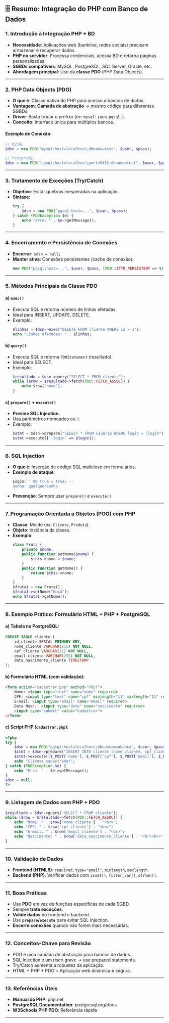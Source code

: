 
## 🗄️ **Resumo: Integração do PHP com Banco de Dados**

### 1. **Introdução à Integração PHP + BD**
- **Necessidade**: Aplicações web (bankline, redes sociais) precisam armazenar e recuperar dados.
- **PHP no servidor**: Processa credenciais, acessa BD e retorna páginas personalizadas.
- **SGBDs compatíveis**: MySQL, PostgreSQL, SQL Server, Oracle, etc.
- **Abordagem principal**: Uso da **classe PDO** (PHP Data Objects).

---

### 2. **PHP Data Objects (PDO)**
- **O que é**: Classe nativa do PHP para acesso a bancos de dados.
- **Vantagem**: **Camada de abstração** → mesmo código para diferentes SGBDs.
- **Driver**: Basta trocar o prefixo (ex: `mysql:` para `pgsql:`).
- **Conceito**: Interface única para múltiplos bancos.

#### Exemplo de Conexão:
```php
// MySQL
$dsn = new PDO("mysql:host=localhost;dbname=test", $user, $pass);

// PostgreSQL
$dsn = new PDO("pgsql:host=localhost;port=5432;dbname=test", $user, $pass);
```

---

### 3. **Tratamento de Exceções (Try/Catch)**
- **Objetivo**: Evitar quebras inesperadas na aplicação.
- **Sintaxe**:
  ```php
  try {
      $dsn = new PDO("pgsql:host=...", $user, $pass);
  } catch (PDOException $e) {
      echo "Erro: " . $e->getMessage();
  }
  ```

---

### 4. **Encerramento e Persistência de Conexões**
- **Encerrar**: `$dsn = null;`
- **Manter ativa**: Conexões persistentes (cache de conexão):
  ```php
  new PDO("pgsql:host=...", $user, $pass, [PDO::ATTR_PERSISTENT => true]);
  ```

---

### 5. **Métodos Principais da Classe PDO**

#### a) **`exec()`**
- Executa SQL e retorna número de linhas afetadas.
- Ideal para INSERT, UPDATE, DELETE.
- Exemplo:
  ```php
  $linhas = $dsn->exec("DELETE FROM cliente WHERE id = 1");
  echo "Linhas afetadas: " . $linhas;
  ```

#### b) **`query()`**
- Executa SQL e retorna `PDOStatement` (resultado).
- Ideal para SELECT.
- Exemplo:
  ```php
  $resultado = $dsn->query("SELECT * FROM cliente");
  while ($row = $resultado->fetch(PDO::FETCH_ASSOC)) {
      echo $row['nome'];
  }
  ```

#### c) **`prepare()` + `execute()`**
- **Previne SQL Injection**.
- Usa parâmetros nomeados ou `?`.
- Exemplo:
  ```php
  $stmt = $dsn->prepare("SELECT * FROM usuario WHERE login = :login");
  $stmt->execute([':login' => $login]);
  ```

---

### 6. **SQL Injection**
- **O que é**: Inserção de código SQL malicioso em formulários.
- **Exemplo de ataque**:
  ```sql
  Login: ' OR true = true; --
  Senha: qualquersenha
  ```
- **Prevenção**: Sempre usar `prepare()` e `execute()`.

---

### 7. **Programação Orientada a Objetos (POO) com PHP**
- **Classe**: Molde (ex: `Cliente`, `Produto`).
- **Objeto**: Instância da classe.
- **Exemplo**:
  ```php
  class Fruta {
      private $nome;
      public function setNome($nome) {
          $this->nome = $nome;
      }
      public function getNome() {
          return $this->nome;
      }
  }
  $fruta1 = new Fruta();
  $fruta1->setNome("Maçã");
  echo $fruta1->getNome();
  ```

---

### 8. **Exemplo Prático: Formulário HTML + PHP + PostgreSQL**

#### a) Tabela no PostgreSQL:
```sql
CREATE TABLE cliente (
    id_cliente SERIAL PRIMARY KEY,
    nome_cliente VARCHAR(255) NOT NULL,
    cpf_cliente VARCHAR(11) NOT NULL,
    email_cliente VARCHAR(255) NOT NULL,
    data_nascimento_cliente TIMESTAMP
);
```

#### b) Formulário HTML (com validação):
```html
<form action="cadastrar.php" method="POST">
    Nome: <input type="text" name="nome" required>
    CPF: <input type="text" name="cpf" minlength="11" maxlength="11" required>
    E-mail: <input type="email" name="email" required>
    Data Nasc.: <input type="date" name="nascimento" required>
    <input type="submit" value="Cadastrar">
</form>
```

#### c) Script PHP (`cadastrar.php`):
```php
<?php
try {
    $dsn = new PDO("pgsql:host=localhost;dbname=meubanco", $user, $pass);
    $stmt = $dsn->prepare("INSERT INTO cliente (nome_cliente, cpf_cliente, email_cliente, data_nascimento_cliente) VALUES (?, ?, ?, ?)");
    $stmt->execute([$_POST['nome'], $_POST['cpf'], $_POST['email'], $_POST['nascimento']]);
    echo "Cliente cadastrado!";
} catch (PDOException $e) {
    echo "Erro: " . $e->getMessage();
}
$dsn = null;
?>
```

---

### 9. **Listagem de Dados com PHP + PDO**
```php
$resultado = $dsn->query("SELECT * FROM cliente");
while ($row = $resultado->fetch(PDO::FETCH_ASSOC)) {
    echo "Nome: " . $row['nome_cliente'] . "<br>";
    echo "CPF: " . $row['cpf_cliente'] . "<br>";
    echo "E-mail: " . $row['email_cliente'] . "<br>";
    echo "Nascimento: " . $row['data_nascimento_cliente'] . "<br><br>";
}
```

---

### 10. **Validação de Dados**
- **Frontend (HTML5)**: `required`, `type="email"`, `minlength`, `maxlength`.
- **Backend (PHP)**: Verificar dados com `isset()`, `filter_var()`, `strlen()`.

---

### 11. **Boas Práticas**
- Use **PDO** em vez de funções específicas de cada SGBD.
- Sempre **trate exceções**.
- **Valide dados** no frontend e backend.
- Use **`prepare`/`execute`** para evitar SQL Injection.
- **Encerre conexões** quando não forem mais necessárias.

---

### 12. **Conceitos-Chave para Revisão**
- PDO é uma camada de abstração para bancos de dados.
- SQL Injection é um risco grave → use prepared statements.
- Try/Catch aumenta a robustez da aplicação.
- HTML + PHP + PDO = Aplicação web dinâmica e segura.

---

### 13. **Referências Úteis**
- **Manual do PHP**: php.net
- **PostgreSQL Documentation**: postgresql.org/docs
- **W3Schools PHP PDO**: Referência rápida

---
